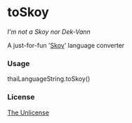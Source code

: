 toSkoy
======

_I'm not a Skoy nor Dek-Vann_

A just-for-fun '[Skoy](http://th.wikipedia.org/wiki/%E0%B8%AA%E0%B8%81%E0%B9%8A%E0%B8%AD%E0%B8%A2)' language converter

### Usage

thaiLanguageString.toSkoy()

### License

[The Unlicense](http://unlicense.org/)